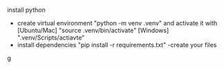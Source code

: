  install python 
- create virtual environment "python -m venv .venv" and activate it with [Ubuntu/Mac] "source .venv/bin/activate" [Windows] ".venv/Scripts/actiavte"
- install dependencies  "pip install -r requirements.txt"
-create your files

g